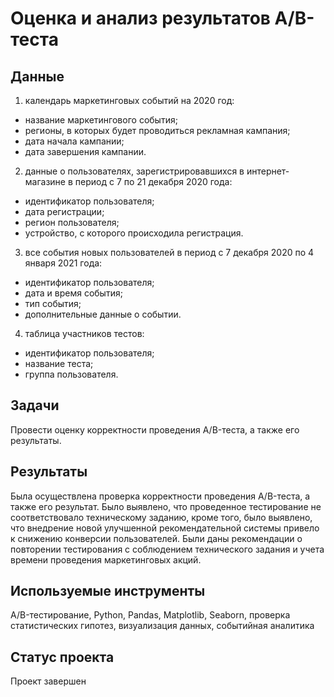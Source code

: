 # Оценка и анализ результатов A/B-теста
## Данные
1. календарь маркетинговых событий на 2020 год:
- название маркетингового события;
- регионы, в которых будет проводиться рекламная кампания;
- дата начала кампании;
- дата завершения кампании.
2. данные о пользователях, зарегистрировавшихся в интернет-магазине в период с 7 по 21 декабря 2020 года:
- идентификатор пользователя;
- дата регистрации;
- регион пользователя;
- устройство, с которого происходила регистрация.
3. все события новых пользователей в период с 7 декабря 2020 по 4 января 2021 года:
- идентификатор пользователя;
- дата и время события;
- тип события;
- дополнительные данные о событии. 
4. таблица участников тестов:
- идентификатор пользователя;
- название теста;
- группа пользователя.
## Задачи
Провести оценку корректности проведения A/B-теста, а также его результаты.
## Результаты
Была осуществлена проверка корректности проведения  A/B-теста, а также его результат. Было выявлено, что проведенное тестирование не соответствовало техническому заданию, кроме того, было выявлено, что внедрение новой улучшенной рекомендательной системы привело к снижению конверсии пользователей. Были даны рекомендации о повторении тестирования с соблюдением технического задания и учета времени проведения маркетинговых акций.
## Используемые инструменты
A/B-тестирование, Python, Pandas, Matplotlib, Seaborn, проверка статистических гипотез, визуализация данных, событийная аналитика
## Статус проекта
Проект завершен
